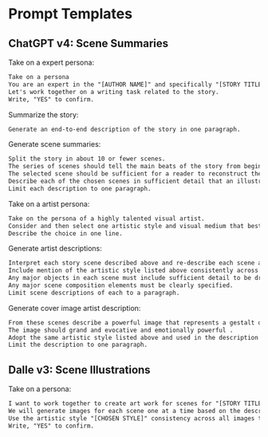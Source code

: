 # Prompt Templates

## ChatGPT v4: Scene Summaries

Take on a expert persona:

```default
Take on a persona
You are an expert in the "[AUTHOR NAME]" and specifically "[STORY TITLE]".
Let's work together on a writing task related to the story.
Write, "YES" to confirm.
```

Summarize the story:

```default
Generate an end-to-end description of the story in one paragraph.
```

Generate scene summaries:

```default
Split the story in about 10 or fewer scenes.
The series of scenes should tell the main beats of the story from beginning to end.
The selected scene should be sufficient for a reader to reconstruct the backbone of the story.
Describe each of the chosen scenes in sufficient detail that an illustrator may use the description to recreate the scene visually.
Limit each description to one paragraph.
```

Take on a artist persona:

```default
Take on the persona of a highly talented visual artist.
Consider and then select one artistic style and visual medium that best captures and evokes the mood of the story.
Describe the choice in one line.
```

Generate artist descriptions:

```default
Interpret each story scene described above and re-describe each scene again in terms and detail required to create an  visual depiction of the scene.
Include mention of the artistic style listed above consistently across all scenes.
Any major objects in each scene must include sufficient detail to be drawn according to the chosen style.
Any major scene composition elements must be clearly specified.
Limit scene descriptions of each to a paragraph.
```

Generate cover image artist description:

```default
From these scenes describe a powerful image that represents a gestalt of the story that maybe used as a cover image for the story itself.
The image should grand and evocative and emotionally powerful .
Adopt the same artistic style listed above and used in the description of each scene.
Limit the description to one paragraph.
```

## Dalle v3: Scene Illustrations

Take on a persona:

```default
I want to work together to create art work for scenes for "[STORY TITLE]" by "[STORY AUTHOR]".
We will generate images for each scene one at a time based on the descriptions I provide.
Use the artistic style "[CHOSEN STYLE]" consistency across all images that are generated.
Write, "YES" to confirm.

```